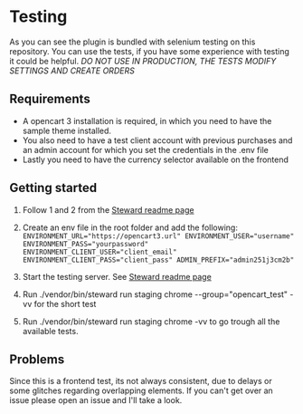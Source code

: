 # Testing

As you can see the plugin is bundled with selenium testing on this repository. You can use the tests, if you have some experience with testing it could be helpful. 
*DO NOT USE IN PRODUCTION, THE TESTS MODIFY SETTINGS AND CREATE ORDERS*

## Requirements

* A opencart 3 installation is required, in which you need to have the sample theme installed. 
* You also need to have a test client account with previous purchases and an admin account for which you set the credentials in the .env file
* Lastly you need to have the currency selector available on the frontend

## Getting started

1. Follow 1 and 2 from the [Steward readme page](https://github.com/lmc-eu/steward#getting-started)
2. Create an env file in the root folder and add the following:
`
ENVIRONMENT_URL="https://opencart3.url"
ENVIRONMENT_USER="username"
ENVIRONMENT_PASS="yourpassword"
ENVIRONMENT_CLIENT_USER="client_email"
ENVIRONMENT_CLIENT_PASS="client_pass"
ADMIN_PREFIX="admin251j3cm2b"
`

3. Start the testing server. See
[Steward readme page](https://github.com/lmc-eu/steward#4-run-your-tests)
4. Run  ./vendor/bin/steward run staging chrome --group="opencart_test" -vv for the short test
5. Run  ./vendor/bin/steward run staging chrome -vv to go trough all the available tests.

## Problems

Since this is a frontend test, its not always consistent, due to delays or some glitches regarding overlapping elements. If you can't get over an issue please open an issue and I'll take a look. 